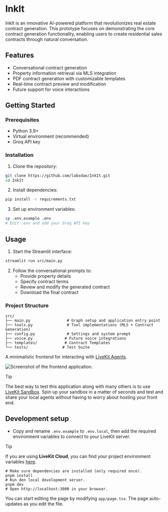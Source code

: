 # InkIt

InkIt is an innovative AI-powered platform that revolutionizes real estate contract generation. This prototype focuses on demonstrating the core contract generation functionality, enabling users to create residential sales contracts through natural conversation.

## Features

- Conversational contract generation
- Property information retrieval via MLS integration
- PDF contract generation with customizable templates
- Real-time contract preview and modification
- Future support for voice interactions

## Getting Started

### Prerequisites

- Python 3.9+
- Virtual environment (recommended)
- Groq API key

### Installation

1. Clone the repository:
```bash
git clone https://github.com/labsdao/InkIt.git
cd InkIt
```

2. Install dependencies:
```bash
pip install -r requirements.txt
```

3. Set up environment variables:
```bash
cp .env.example .env
# Edit .env and add your Groq API key
```

## Usage

1. Start the Streamlit interface:
```bash
streamlit run src/main.py
```

2. Follow the conversational prompts to:
   - Provide property details
   - Specify contract terms
   - Review and modify the generated contract
   - Download the final contract

### Project Structure
```
src/
├── main.py                # Graph setup and application entry point
├── tools.py               # Tool implementations (MLS + Contract Generation)
├── config.py              # Settings and system prompt
├── voice.py              # Future voice integrations
├── templates/            # Contract Templates
└── tests/               # Test Suite
```

A minimalistic frontend for interacting with [LiveKit Agents](https://docs.livekit.io/agents).

![Screenshot of the frontend application.](/.github/assets/frontent-screenshot.jpeg)

> [!TIP]
> The best way to test this application along with many others is to use [LiveKit Sandbox](https://cloud.livekit.io/projects/p_/sandbox). Spin up your sandbox in a matter of seconds and test and share your local agents without having to worry about hosting your front end.

## Development setup

- Copy and rename `.env.example` to `.env.local`, then add the required environment variables to connect to your LiveKit server.

> [!TIP]
> If you are using **LiveKit Cloud**, you can find your project environment variables [here](https://cloud.livekit.io/projects/p_/settings/keys).

```shell
# Make sure dependencies are installed (only required once).
pnpm install
# Run den local development server.
pnpm dev
# Open http://localhost:3000 in your browser.
```

You can start editing the page by modifying `app/page.tsx`. The page auto-updates as you edit the file.
